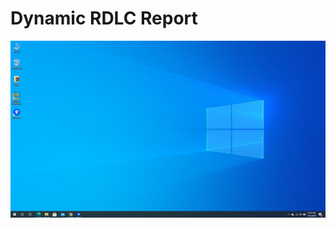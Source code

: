 <p align="center">
  <h1>Dynamic RDLC Report</h1>
</p>


<p align="center">
  <img src="images/MainImage.png">
</p>
